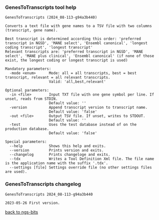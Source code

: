 ### GenesToTranscripts tool help
	GenesToTranscripts (2024_08-113-g94a3b440)
	
	Converts a text file with gene names to a TSV file with two columns (transcript, gene name).
	
	Best transcript is determined according this order: 'preferred transcript in NGSD', 'MANE select', 'Ensembl canonical', 'longest coding transcript', 'longest transcript'
	Relevant transcripts are: 'preferred transcript in NGSD', 'MANE select', 'MANE plus clinical', 'Ensembl canonical' (if none of those exist, the longest coding or longest transcript is used)
	
	Mandatory parameters:
	  -mode <enum>      Mode: all = all transcripts, best = best transcript, relevant = all relevant transcripts.
	                    Valid: 'all,best,relevant'
	
	Optional parameters:
	  -in <file>        Input TXT file with one gene symbol per line. If unset, reads from STDIN.
	                    Default value: ''
	  -version          Append transcript version to transcript name.
	                    Default value: 'false'
	  -out <file>       Output TSV file. If unset, writes to STDOUT.
	                    Default value: ''
	  -test             Uses the test database instead of on the production database.
	                    Default value: 'false'
	
	Special parameters:
	  --help            Shows this help and exits.
	  --version         Prints version and exits.
	  --changelog       Prints changeloge and exits.
	  --tdx             Writes a Tool Definition Xml file. The file name is the application name with the suffix '.tdx'.
	  --settings [file] Settings override file (no other settings files are used).
	
### GenesToTranscripts changelog
	GenesToTranscripts 2024_08-113-g94a3b440
	
	2023-05-26 First version.
[back to ngs-bits](https://github.com/imgag/ngs-bits)